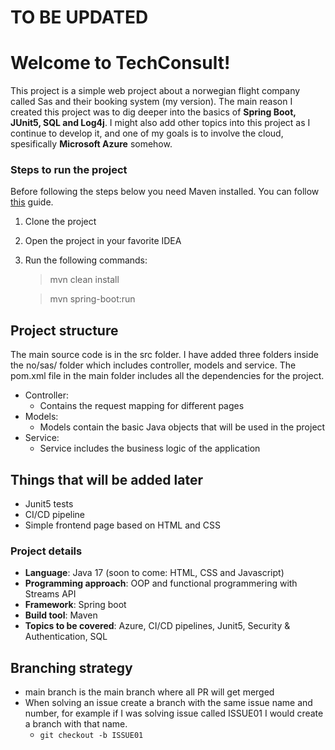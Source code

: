 # TO BE UPDATED
# Welcome to TechConsult!

This project is a simple web project about a norwegian flight company called Sas and their booking system (my version). The main reason I created this project was to dig deeper into the basics of **Spring Boot, JUnit5, SQL and Log4j**. I might also add other topics into this project as I continue to develop it, and one of my goals is to involve the cloud, spesifically **Microsoft Azure** somehow.

### **Steps to run the project**

Before following the steps below you need Maven installed. You can follow [this](https://maven.apache.org/install.html) guide.

 1. Clone the project 
 2. Open the project in your favorite IDEA
 3. Run the following commands:
	> mvn clean install
	
	> mvn spring-boot:run

## Project structure

The main source code is in the src folder. I have added three folders inside the no/sas/ folder which includes controller, models and service. The pom.xml file in the main folder includes all the dependencies for the project.

- Controller: 
	 - Contains the request mapping for different pages
- Models:
	- Models contain the basic Java objects that will be used in the project
- Service:
	- Service includes the business logic of the application

## Things that will be added later
- Junit5 tests
- CI/CD pipeline
- Simple frontend page based on HTML and CSS


### Project details ###
- **Language**: Java 17 (soon to come: HTML, CSS and Javascript)
- **Programming approach**: OOP and functional programmering with Streams API
- **Framework**: Spring boot
- **Build tool**: Maven
- **Topics to be covered**: Azure, CI/CD pipelines, Junit5, Security & Authentication, SQL

## Branching strategy ##
- main branch is the main branch where all PR will get merged
- When solving an issue create a branch with the same issue name and number, for example if I was solving issue called ISSUE01 I would create a branch with that name.
  - `git checkout -b ISSUE01`

